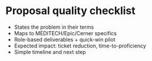 # Proposal quality checklist
- States the problem in their terms
- Maps to MEDITECH/Epic/Cerner specifics
- Role-based deliverables + quick-win pilot
- Expected impact: ticket reduction, time-to-proficiency
- Simple timeline and next step
